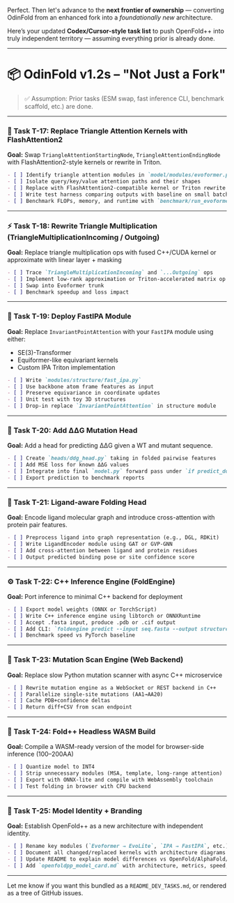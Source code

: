 Perfect. Then let's advance to the **next frontier of ownership** — converting OdinFold from an enhanced fork into a *foundationally new* architecture.

Here’s your updated **Codex/Cursor-style task list** to push OpenFold++ into truly independent territory — assuming everything prior is already done.

---

# 📦 OdinFold v1.2s – "Not Just a Fork"

> ✅ Assumption: Prior tasks (ESM swap, fast inference CLI, benchmark scaffold, etc.) are done.

---

### 🧠 Task T-17: Replace Triangle Attention Kernels with FlashAttention2

**Goal:** Swap `TriangleAttentionStartingNode`, `TriangleAttentionEndingNode` with FlashAttention2-style kernels or rewrite in Triton.

```md
- [ ] Identify triangle attention modules in `model/modules/evoformer.py`
- [ ] Isolate query/key/value attention paths and their shapes
- [ ] Replace with FlashAttention2-compatible kernel or Triton rewrite
- [ ] Write test harness comparing outputs with baseline on small batch
- [ ] Benchmark FLOPs, memory, and runtime with `benchmark/run_evoformer.py`
```

---

### ⚡ Task T-18: Rewrite Triangle Multiplication (TriangleMultiplicationIncoming / Outgoing)

**Goal:** Replace triangle multiplication ops with fused C++/CUDA kernel or approximate with linear layer + masking

```md
- [ ] Trace `TriangleMultiplicationIncoming` and `...Outgoing` ops
- [ ] Implement low-rank approximation or Triton-accelerated matrix op
- [ ] Swap into Evoformer trunk
- [ ] Benchmark speedup and loss impact
```

---

### 🧬 Task T-19: Deploy FastIPA Module

**Goal:** Replace `InvariantPointAttention` with your `FastIPA` module using either:

* SE(3)-Transformer
* Equiformer-like equivariant kernels
* Custom IPA Triton implementation

```md
- [ ] Write `modules/structure/fast_ipa.py`
- [ ] Use backbone atom frame features as input
- [ ] Preserve equivariance in coordinate updates
- [ ] Unit test with toy 3D structures
- [ ] Drop-in replace `InvariantPointAttention` in structure module
```

---

### 🧪 Task T-20: Add ΔΔG Mutation Head

**Goal:** Add a head for predicting ΔΔG given a WT and mutant sequence.

```md
- [ ] Create `heads/ddg_head.py` taking in folded pairwise features
- [ ] Add MSE loss for known ΔΔG values
- [ ] Integrate into final `model.py` forward pass under `if predict_ddg:`
- [ ] Export prediction to benchmark reports
```

---

### 🧬 Task T-21: Ligand-aware Folding Head

**Goal:** Encode ligand molecular graph and introduce cross-attention with protein pair features.

```md
- [ ] Preprocess ligand into graph representation (e.g., DGL, RDKit)
- [ ] Write LigandEncoder module using GAT or GVP-GNN
- [ ] Add cross-attention between ligand and protein residues
- [ ] Output predicted binding pose or site confidence score
```

---

### ⚙️ Task T-22: C++ Inference Engine (FoldEngine)

**Goal:** Port inference to minimal C++ backend for deployment

```md
- [ ] Export model weights (ONNX or TorchScript)
- [ ] Write C++ inference engine using libtorch or ONNXRuntime
- [ ] Accept .fasta input, produce .pdb or .cif output
- [ ] Add CLI: `foldengine predict --input seq.fasta --output structure.pdb`
- [ ] Benchmark speed vs PyTorch baseline
```

---

### 🧪 Task T-23: Mutation Scan Engine (Web Backend)

**Goal:** Replace slow Python mutation scanner with async C++ microservice

```md
- [ ] Rewrite mutation engine as a WebSocket or REST backend in C++
- [ ] Parallelize single-site mutations (AA1→AA20)
- [ ] Cache PDB+confidence deltas
- [ ] Return diff+CSV from scan endpoint
```

---

### 🧬 Task T-24: Fold++ Headless WASM Build

**Goal:** Compile a WASM-ready version of the model for browser-side inference (100–200AA)

```md
- [ ] Quantize model to INT4
- [ ] Strip unnecessary modules (MSA, template, long-range attention)
- [ ] Export with ONNX-lite and compile with WebAssembly toolchain
- [ ] Test folding in browser with CPU backend
```

---

### 🧠 Task T-25: Model Identity + Branding

**Goal:** Establish OpenFold++ as a new architecture with independent identity.

```md
- [ ] Rename key modules (`Evoformer → EvoLite`, `IPA → FastIPA`, etc.)
- [ ] Document all changed/replaced kernels with architecture diagrams
- [ ] Update README to explain model differences vs OpenFold/AlphaFold/ESMFold
- [ ] Add `openfoldpp_model_card.md` with architecture, metrics, speed, and use cases
```

---

Let me know if you want this bundled as a `README_DEV_TASKS.md`, or rendered as a tree of GitHub issues.
